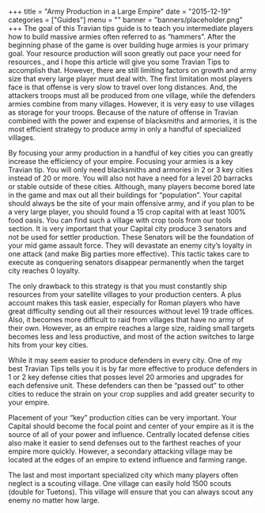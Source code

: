 +++
title = "Army Production in a Large Empire"
date = "2015-12-19"
categories = ["Guides"]
menu = ""
banner = "banners/placeholder.png"
+++
The goal of this Travian tips guide is to teach you intermediate players how to build massive armies often referred to as “hammers”. After the beginning phase of the game is over building huge armies is your primary goal. Your resource production will soon greatly out pace your need for resources., and I hope this article will give you some Travian Tips to accomplish that. However, there are still limiting factors on growth and army size that every large player must deal with. The first limitation most players face is that offense is very slow to travel over long distances. And, the attackers troops must all be produced from one village, while the defenders armies combine from many villages. However, it is very easy to use villages as storage for your troops. Because of the nature of offense in Travian combined with the power and expense of blacksmiths and armories, it is the most efficient strategy to produce army in only a handful of specialized villages.

By focusing your army production in a handful of key cities you can greatly increase the efficiency of your empire. Focusing your armies is a key Travian tip. You will only need blacksmiths and armories in 2 or 3 key cities instead of 20 or more. You will also not have a need for a level 20 barracks or stable outside of these cities. Although, many players become bored late in the game and max out all their buildings for “population”. Your capital should always be the site of your main offensive army, and if you plan to be a very large player, you should found a 15 crop capital with at least 100% food oasis. You can find such a village with crop tools from our tools section. It is very important that your Capital city produce 3 senators and not be used for settler production. These Senators will be the foundation of your mid game assault force. They will devastate an enemy city’s loyalty in one attack (and make Big parties more effective). This tactic takes care to execute as conquering senators disappear permanently when the target city reaches 0 loyalty.

The only drawback to this strategy is that you must constantly ship resources from your satellite villages to your production centers. A plus account makes this task easier, especially for Roman players who have great difficulty sending out all their resources without level 19 trade offices. Also, it becomes more difficult to raid from villages that have no army of their own. However, as an empire reaches a large size, raiding small targets becomes less and less productive, and most of the action switches to large hits from your key cities.

While it may seem easier to produce defenders in every city. One of my best Travian Tips tells you it is by far more effective to produce defenders in 1 or 2 key defense cities that posses level 20 armories and upgrades for each defensive unit. These defenders can then be “passed out” to other cities to reduce the strain on your crop supplies and add greater security to your empire.

Placement of your “key” production cities can be very important. Your Capital should become the focal point and center of your empire as it is the source of all of your power and influence. Centrally located defense cities also make it easier to send defenses out to the farthest reaches of your empire more quickly. However, a secondary attacking village may be located at the edges of an empire to extend influence and farming range.

The last and most important specialized city which many players often neglect is a scouting village. One village can easily hold 1500 scouts (double for Tuetons). This village will ensure that you can always scout any enemy no matter how large.